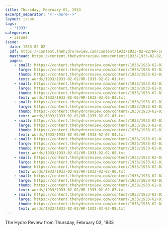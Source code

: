```yaml
---
title: Thursday, February 02, 1933
excerpt_separator: "<!--more-->"
layout: issue
tags:
  - "1933"
categories:
  - issues
issue:
  date: 1933-02-02
  pdf: https://content.thehydroreview.com/content/1933/1933-02-02/HR-1933-02-02.pdf
  masthead: https://content.thehydroreview.com/content/1933/1933-02-02/masthead/HR-1933-02-02.jpg
  pages:
    - small: https://content.thehydroreview.com/content/1933/1933-02-02/small/HR-1933-02-02-01.jpg
      large: https://content.thehydroreview.com/content/1933/1933-02-02/large/HR-1933-02-02-01.jpg
      thumb: https://content.thehydroreview.com/content/1933/1933-02-02/thumbnails/HR-1933-02-02-01.jpg
      text: words/1933/1933-02-02/HR-1933-02-02-01.txt
    - small: https://content.thehydroreview.com/content/1933/1933-02-02/small/HR-1933-02-02-02.jpg
      large: https://content.thehydroreview.com/content/1933/1933-02-02/large/HR-1933-02-02-02.jpg
      thumb: https://content.thehydroreview.com/content/1933/1933-02-02/thumbnails/HR-1933-02-02-02.jpg
      text: words/1933/1933-02-02/HR-1933-02-02-02.txt
    - small: https://content.thehydroreview.com/content/1933/1933-02-02/small/HR-1933-02-02-03.jpg
      large: https://content.thehydroreview.com/content/1933/1933-02-02/large/HR-1933-02-02-03.jpg
      thumb: https://content.thehydroreview.com/content/1933/1933-02-02/thumbnails/HR-1933-02-02-03.jpg
      text: words/1933/1933-02-02/HR-1933-02-02-03.txt
    - small: https://content.thehydroreview.com/content/1933/1933-02-02/small/HR-1933-02-02-04.jpg
      large: https://content.thehydroreview.com/content/1933/1933-02-02/large/HR-1933-02-02-04.jpg
      thumb: https://content.thehydroreview.com/content/1933/1933-02-02/thumbnails/HR-1933-02-02-04.jpg
      text: words/1933/1933-02-02/HR-1933-02-02-04.txt
    - small: https://content.thehydroreview.com/content/1933/1933-02-02/small/HR-1933-02-02-05.jpg
      large: https://content.thehydroreview.com/content/1933/1933-02-02/large/HR-1933-02-02-05.jpg
      thumb: https://content.thehydroreview.com/content/1933/1933-02-02/thumbnails/HR-1933-02-02-05.jpg
      text: words/1933/1933-02-02/HR-1933-02-02-05.txt
    - small: https://content.thehydroreview.com/content/1933/1933-02-02/small/HR-1933-02-02-06.jpg
      large: https://content.thehydroreview.com/content/1933/1933-02-02/large/HR-1933-02-02-06.jpg
      thumb: https://content.thehydroreview.com/content/1933/1933-02-02/thumbnails/HR-1933-02-02-06.jpg
      text: words/1933/1933-02-02/HR-1933-02-02-06.txt
    - small: https://content.thehydroreview.com/content/1933/1933-02-02/small/HR-1933-02-02-07.jpg
      large: https://content.thehydroreview.com/content/1933/1933-02-02/large/HR-1933-02-02-07.jpg
      thumb: https://content.thehydroreview.com/content/1933/1933-02-02/thumbnails/HR-1933-02-02-07.jpg
      text: words/1933/1933-02-02/HR-1933-02-02-07.txt
    - small: https://content.thehydroreview.com/content/1933/1933-02-02/small/HR-1933-02-02-08.jpg
      large: https://content.thehydroreview.com/content/1933/1933-02-02/large/HR-1933-02-02-08.jpg
      thumb: https://content.thehydroreview.com/content/1933/1933-02-02/thumbnails/HR-1933-02-02-08.jpg
      text: words/1933/1933-02-02/HR-1933-02-02-08.txt
---
```


The Hydro Review from Thursday, February 02, 1933

<!--more-->

